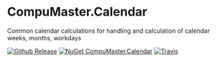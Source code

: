 # CompuMaster.Calendar
Common calendar calculations
for handling and calculation of calendar weeks, months, workdays

[![Github Release](https://img.shields.io/github/release/CompuMasterGmbH/CompuMaster.Calendar.svg?maxAge=2592000&label=GitHub%20Release)](https://github.com/CompuMasterGmbH/CompuMaster.Calendar/releases) 
[![NuGet CompuMaster.Calendar](https://img.shields.io/nuget/v/CompuMaster.Calendar.svg?label=NuGet%20CompuMaster.Calendar)](https://www.nuget.org/packages/CompuMaster.Calendar/) 
[![Travis](https://img.shields.io/travis/CompuMasterGmbH/CompuMaster.Calendar.svg?label=Build%20with%20Mono)](https://travis-ci.org/CompuMasterGmbH/CompuMaster.Calendar/)
